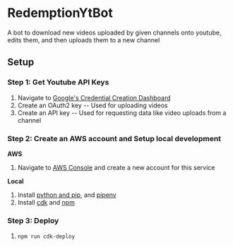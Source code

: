 # RedemptionYtBot

A bot to download new videos uploaded by given channels onto youtube, edits them, and then uploads them to a new channel

## Setup

### Step 1: Get Youtube API Keys

1. Navigate to [Google's Credential Creation Dashboard](https://console.cloud.google.com/apis/credentials)
2. Create an OAuth2 key -- Used for uploading videos
3. Create an API key -- Used for requesting data like video uploads from a channel

### Step 2: Create an AWS account and Setup local development

**AWS**
1. Navigate to [AWS Console](https://console.aws.amazon.com/console/home) and create a new account for this service

**Local**
1. Install [python and pip](), and [pipenv](https://pipenv.pypa.io/en/latest/)
2. Install [cdk]() and [npm]()

### Step 3: Deploy

1. `npm run cdk-deploy`
